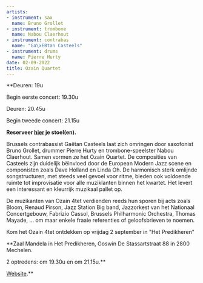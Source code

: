 ```yaml
---
artists:
- instrument: sax
  name: Bruno Grollet
- instrument: trombone
  name: Nabou Claerhout
- instrument: contrabas
  name: "Ga\xEBtan Casteels"
- instrument: drums
  name: Pierre Hurty
date: 02-09-2022
title: Ozain Quartet
---
```

**Deuren: 19u 

Begin eerste concert: 19.30u 

Deuren: 20.45u 

Begin tweede concert: 21.15u 

**Reserveer [hier](https://ticketshop.ticketmatic.com/mechelen/jazzzolder) je stoel(en).** 

Brussels contrabassist Gaëtan Casteels laat zich omringen door saxofonist Bruno Grollet, drummer Pierre 
Hurty en trombone-speelster Nabou Claerhout. Samen vormen ze het Ozain Quartet. De composities van Casteels 
zijn duidelijk bëinvloed door de European Modern Jazz scene en componisten zoals Dave Holland en Linda 
Oh. De harmonisch sterk omlijnde songstructuren, met steeds veel gevoel voor ritme, bieden ook voldoende 
ruimte tot improvisatie voor alle muziklanten binnen het kwartet. Het levert een interessant en kleurrijk 
muzikaal pallet op. 

De muzikanten van Ozain 4tet verdienden reeds hun sporen bij acts zoals Bloom, Renaud Pirson, Jazz Station 
Big band, Jazzorkest van het Nationaal Concertgebouw, Fabrizio Cassol, Brussels Philharmonic Orchestra, 
Thomas Mayade, … om maar enkele fraaie referenties of geloofsbrieven te noemen. 

Kom het Ozain 4tet ontdekken op vrijdag 2 september in "Het Predikheren"

**Zaal Mandela in Het Predikheren, Goswin De Stassartstraat 88 in 2800 Mechelen. 

2 optredens: om 19.30u en om 21.15u.** 

[Website](https://www.gaetancasteels.com).**